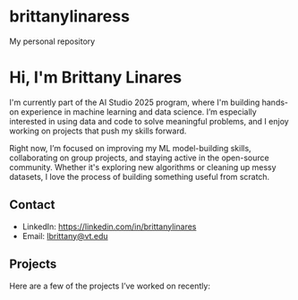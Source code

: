 # brittanylinaress
My personal repository
# Hi, I'm Brittany Linares

I'm currently part of the AI Studio 2025 program, where I'm building hands-on experience in machine learning and data science. I’m especially interested in using data and code to solve meaningful problems, and I enjoy working on projects that push my skills forward.

Right now, I’m focused on improving my ML model-building skills, collaborating on group projects, and staying active in the open-source community. Whether it's exploring new algorithms or cleaning up messy datasets, I love the process of building something useful from scratch.

## Contact

- LinkedIn: https://linkedin.com/in/brittanylinares 
- Email: lbrittany@vt.edu

## Projects

Here are a few of the projects I’ve worked on recently:

### 


###

### 

